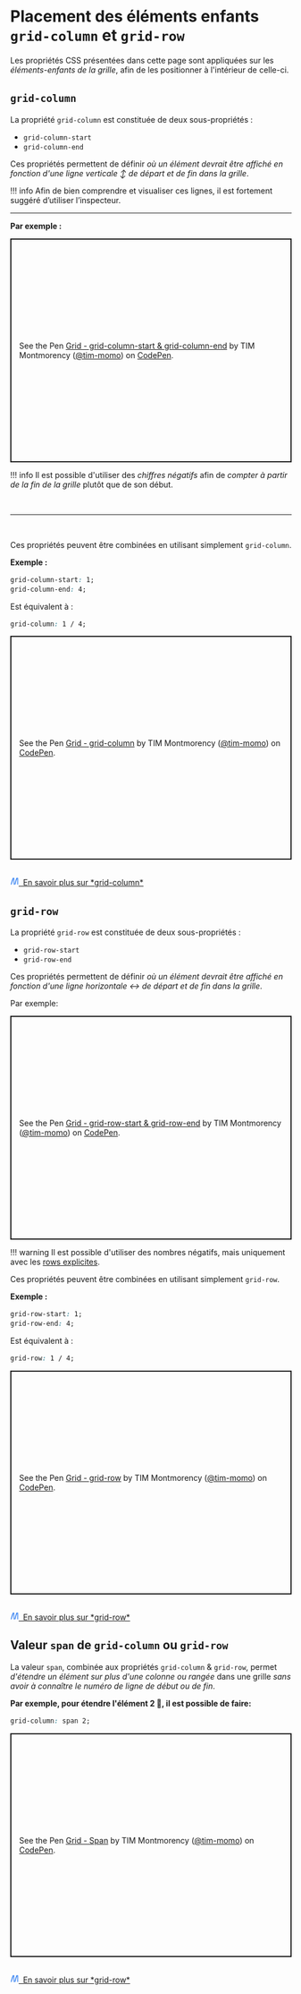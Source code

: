 # Placement des éléments enfants `grid-column` et `grid-row`

Les propriétés CSS présentées dans cette page sont appliquées sur les *éléments-enfants de la grille*, afin de les positionner à l'intérieur
de celle-ci.


## `grid-column`

La propriété `grid-column` est constituée de deux sous-propriétés :

- `grid-column-start`
- `grid-column-end`

Ces propriétés permettent de définir *où un élément devrait être affiché en fonction d'une ligne
verticale ↕️ de départ et de fin dans la grille*.

!!! info
    Afin de bien comprendre et visualiser ces lignes, il est fortement suggéré d’utiliser l’inspecteur.

<hr> 

**Par exemple :**

<p class="codepen" data-height="400" data-default-tab="result" data-slug-hash="ExGozXP" data-pen-title="Grid - grid-column-start &amp;amp; grid-column-end" data-user="tim-momo" style="height: 400px; box-sizing: border-box; display: flex; align-items: center; justify-content: center; border: 2px solid; margin: 1em 0; padding: 1em;">
  <span>See the Pen <a href="https://codepen.io/tim-momo/pen/ExGozXP">
  Grid - grid-column-start &amp; grid-column-end</a> by TIM Montmorency (<a href="https://codepen.io/tim-momo">@tim-momo</a>)
  on <a href="https://codepen.io">CodePen</a>.</span>
</p>


!!! info
    Il est possible d'utiliser des *chiffres négatifs* afin de *compter à partir de la fin de la grille* plutôt que de son début.



<br>
<hr>

<br>

Ces propriétés peuvent être combinées en utilisant simplement `grid-column`.

**Exemple :**

``` css
grid-column-start: 1;
grid-column-end: 4;
```

Est équivalent à :

``` css
grid-column: 1 / 4;
```

<p class="codepen" data-height="400" data-default-tab="result" data-slug-hash="JjwMqyb" data-pen-title="Grid - grid-column" data-user="tim-momo" style="height: 400px; box-sizing: border-box; display: flex; align-items: center; justify-content: center; border: 2px solid; margin: 1em 0; padding: 1em;">
  <span>See the Pen <a href="https://codepen.io/tim-momo/pen/JjwMqyb">
  Grid - grid-column</a> by TIM Montmorency (<a href="https://codepen.io/tim-momo">@tim-momo</a>)
  on <a href="https://codepen.io">CodePen</a>.</span>
</p>


<br>
<a href="https://developer.mozilla.org/fr/docs/Web/CSS/grid-column" class="md-button "><img src="../../assets/mdn.svg" style="width: 15px; height: auto;">&nbsp;&nbsp;En savoir plus sur *grid-column*</a>
<br>

## `grid-row`

La propriété `grid-row` est constituée de deux sous-propriétés :

- `grid-row-start`
- `grid-row-end`

Ces propriétés permettent de définir *où un élément devrait être affiché en fonction d'une ligne horizontale ↔️ de départ et de fin dans la grille*.

Par exemple:
<p class="codepen" data-height="400" data-default-tab="result" data-slug-hash="OJrzYjw" data-pen-title="Grid - grid-row-start &amp;amp; grid-row-end" data-user="tim-momo" style="height: 400px; box-sizing: border-box; display: flex; align-items: center; justify-content: center; border: 2px solid; margin: 1em 0; padding: 1em;">
  <span>See the Pen <a href="https://codepen.io/tim-momo/pen/OJrzYjw">
  Grid - grid-row-start &amp; grid-row-end</a> by TIM Montmorency (<a href="https://codepen.io/tim-momo">@tim-momo</a>)
  on <a href="https://codepen.io">CodePen</a>.</span>
</p>

!!! warning 
    Il est possible d'utiliser des nombres négatifs, mais uniquement avec les [rows explicites](./grid-template-cols-rows.html#grid-template-columns).

Ces propriétés peuvent être combinées en utilisant simplement `grid-row`.

**Exemple :**

``` css
grid-row-start: 1;
grid-row-end: 4;
```

Est équivalent à :

``` css
grid-row: 1 / 4;
```


<p class="codepen" data-height="400" data-default-tab="result" data-slug-hash="QWzaRaP" data-pen-title="Grid - grid-row" data-user="tim-momo" style="height: 400px; box-sizing: border-box; display: flex; align-items: center; justify-content: center; border: 2px solid; margin: 1em 0; padding: 1em;">
  <span>See the Pen <a href="https://codepen.io/tim-momo/pen/QWzaRaP">
  Grid - grid-row</a> by TIM Montmorency (<a href="https://codepen.io/tim-momo">@tim-momo</a>)
  on <a href="https://codepen.io">CodePen</a>.</span>
</p>

<br>
<a href="https://developer.mozilla.org/fr/docs/Web/CSS/grid-row" class="md-button "><img src="../../assets/mdn.svg" style="width: 15px; height: auto;">&nbsp;&nbsp;En savoir plus sur *grid-row*</a>
<br>



## Valeur `span` de `grid-column` ou `grid-row`

La valeur `span`, combinée aux propriétés `grid-column` & `grid-row`, permet *d'étendre un élément sur plus d'une colonne ou rangée* dans une grille *sans avoir à connaître le numéro de ligne de début ou de fin*.

**Par exemple, pour étendre l'élément 2 🔵, il est possible de faire:**

``` css
grid-column: span 2;
```

<p class="codepen" data-height="400" data-default-tab="result" data-slug-hash="gOZoJeK" data-pen-title="Grid - Span" data-user="tim-momo" style="height: 400px; box-sizing: border-box; display: flex; align-items: center; justify-content: center; border: 2px solid; margin: 1em 0; padding: 1em;">
  <span>See the Pen <a href="https://codepen.io/tim-momo/pen/gOZoJeK">
  Grid - Span</a> by TIM Montmorency (<a href="https://codepen.io/tim-momo">@tim-momo</a>)
  on <a href="https://codepen.io">CodePen</a>.</span>
</p>

<br>
<a href="https://developer.mozilla.org/fr/docs/Web/CSS/grid-row" class="md-button "><img src="../../assets/mdn.svg" style="width: 15px; height: auto;">&nbsp;&nbsp;En savoir plus sur *grid-row*</a>
<br>


<script async src="https://public.codepenassets.com/embed/index.js"></script>
